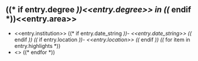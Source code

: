 ## ((* if entry.degree *))<<entry.degree>> in ((* endif *))<<entry.area>>

- <<entry.institution>>
((* if entry.date_string *))- <<entry.date_string>>
((* endif *))
((* if entry.location *))- <<entry.location>>
((* endif *))
((* for item in entry.highlights *))
- <<item>>
((* endfor *))
